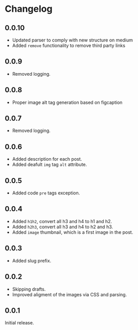# Changelog

## 0.0.10

- Updated parser to comply with new structure on medium
- Added `remove` functionality to remove third party links

## 0.0.9

- Removed logging.

## 0.0.8

- Proper image alt tag generation based on figcaption

## 0.0.7

- Removed logging.

## 0.0.6

- Added description for each post.
- Added deafult `img` tag `alt` attribute.

## 0.0.5

- Added code `pre` tags exception.

## 0.0.4

- Added `h1h2`, convert all h3 and h4 to h1 and h2.
- Added `h2h3`, convert all h3 and h4 to h2 and h3.
- Added `image` thumbnail, which is a first image in the post.

## 0.0.3

- Added slug prefix.

## 0.0.2

- Skipping drafts.
- Improved aligment of the images via CSS and parsing.

## 0.0.1

Initial release.
